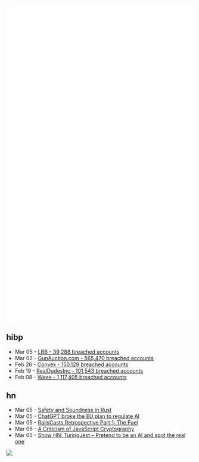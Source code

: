 ![Metrics](https://raw.githubusercontent.com/phixion/phixion/master/metrics.svg)

## hibp

<!--
for https://github.com/phixion/phixion/blob/main/.github/workflows/feeds.yml
-->
<!--START_SECTION:haveibeenpwnd-->
- Mar 05 - [LBB - 39,288 breached accounts](https://haveibeenpwned.com/PwnedWebsites#LBB)
- Mar 02 - [GunAuction.com - 565,470 breached accounts](https://haveibeenpwned.com/PwnedWebsites#GunAuction)
- Feb 26 - [Convex - 150,129 breached accounts](https://haveibeenpwned.com/PwnedWebsites#Convex)
- Feb 19 - [RealDudesInc - 101,543 breached accounts](https://haveibeenpwned.com/PwnedWebsites#RealDudesInc)
- Feb 08 - [Weee - 1,117,405 breached accounts](https://haveibeenpwned.com/PwnedWebsites#Weee)
<!--END_SECTION:haveibeenpwnd-->

## hn

<!--
for https://github.com/phixion/phixion/blob/main/.github/workflows/feeds.yml
-->
<!--START_SECTION:hn-->
- Mar 05 - [Safety and Soundness in Rust](https://jacko.io/safety_and_soundness.html)
- Mar 05 - [ChatGPT broke the EU plan to regulate AI](https://www.politico.eu/article/eu-plan-regulate-chatgpt-openai-artificial-intelligence-act/)
- Mar 05 - [RailsCasts Retrospective Part 1: The Fuel](https://rbates.dev/railscasts-retrospective-part-1-the-fuel)
- Mar 05 - [A Criticism of JavaScript Cryptography](https://blog.bren2010.io/blog/criticism-of-javascript-crypto)
- Mar 05 - [Show HN: TuringJest – Pretend to be an AI and spot the real one](https://www.turingjest.app/)
<!--END_SECTION:hn-->

<!--
for https://yhype.me
-->
![](https://hit.yhype.me/github/profile?user_id=13013670)
